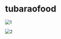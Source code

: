 # tubaraofood

![1](https://user-images.githubusercontent.com/60290669/169522058-e6a943c1-47f2-4c56-bf5e-518c1602ccd8.png)

![2](https://user-images.githubusercontent.com/60290669/169522072-e2622ea7-8793-48ee-b26c-5b2bd541fa36.png)
